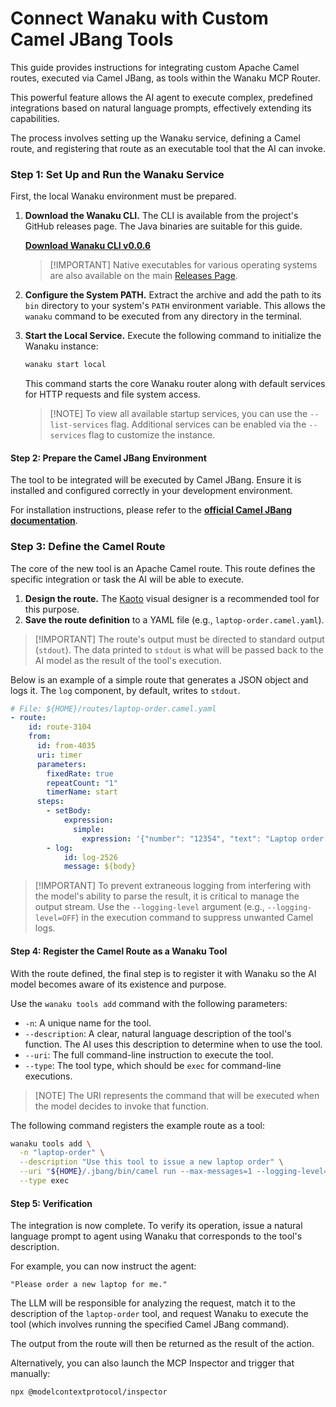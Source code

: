 # Connect Wanaku with Custom Camel JBang Tools

This guide provides instructions for integrating custom Apache Camel routes, executed via Camel JBang, as tools within the 
Wanaku MCP Router. 

This powerful feature allows the AI agent to execute complex, predefined integrations based on natural language prompts, 
effectively extending its capabilities.

The process involves setting up the Wanaku service, defining a Camel route, and registering that route as an executable tool that the AI can invoke.

### Step 1: Set Up and Run the Wanaku Service

First, the local Wanaku environment must be prepared.

1.  **Download the Wanaku CLI.**
    The CLI is available from the project's GitHub releases page. The Java binaries are suitable for this guide.

    **[Download Wanaku CLI v0.0.6](https://github.com/wanaku-ai/wanaku/releases/download/v0.0.6/cli-0.0.6.zip)**

    > [\!IMPORTANT]
    > Native executables for various operating systems are also available on the main [Releases Page](https://github.com/wanaku-ai/wanaku/releases).

2.  **Configure the System PATH.**
    Extract the archive and add the path to its `bin` directory to your system's `PATH` environment variable. This allows the `wanaku` command to be executed from any directory in the terminal.

3.  **Start the Local Service.**
    Execute the following command to initialize the Wanaku instance:

    ```bash
    wanaku start local
    ```

    This command starts the core Wanaku router along with default services for HTTP requests and file system access.

    > [\!NOTE]
    > To view all available startup services, you can use the `--list-services` flag. Additional services can be enabled via the `--services` flag to customize the instance.

#### Step 2: Prepare the Camel JBang Environment

The tool to be integrated will be executed by Camel JBang. Ensure it is installed and configured correctly in your development environment.

For installation instructions, please refer to the **[official Camel JBang documentation](https://camel.apache.org/manual/camel-jbang.html)**.

### Step 3: Define the Camel Route

The core of the new tool is an Apache Camel route. This route defines the specific integration or task the AI will be able to execute.

1.  **Design the route.** The [Kaoto](https://kaoto.io/) visual designer is a recommended tool for this purpose.
2.  **Save the route definition** to a YAML file (e.g., `laptop-order.camel.yaml`).

> [\!IMPORTANT]
> The route's output must be directed to standard output (`stdout`). The data printed to `stdout` is what will be passed back to the AI model as the result of the tool's execution.

Below is an example of a simple route that generates a JSON object and logs it. The `log` component, by default, writes to `stdout`.

```yaml
# File: ${HOME}/routes/laptop-order.camel.yaml
- route:
    id: route-3104
    from:
      id: from-4035
      uri: timer
      parameters:
        fixedRate: true
        repeatCount: "1"
        timerName: start
      steps:
        - setBody:
            expression:
              simple:
                expression: '{"number": "12354", "text": "Laptop order 12354 created successfully"}'
        - log:
            id: log-2526
            message: ${body}
```

> [\!IMPORTANT]
> To prevent extraneous logging from interfering with the model's ability to parse the result, it is critical to manage the 
> output stream. Use the `--logging-level` argument (e.g., `--logging-level=OFF`) in the execution command to suppress unwanted Camel logs.



#### Step 4: Register the Camel Route as a Wanaku Tool

With the route defined, the final step is to register it with Wanaku so the AI model becomes aware of its existence and purpose.

Use the `wanaku tools add` command with the following parameters:

* `-n`: A unique name for the tool.
* `--description`: A clear, natural language description of the tool's function. The AI uses this description to determine when to use the tool.
* `--uri`: The full command-line instruction to execute the tool.
* `--type`: The tool type, which should be `exec` for command-line executions.

> [NOTE]
> The URI represents the command that will be executed when the model decides to invoke that function.

The following command registers the example route as a tool:

```bash
wanaku tools add \
  -n "laptop-order" \
  --description "Use this tool to issue a new laptop order" \
  --uri "${HOME}/.jbang/bin/camel run --max-messages=1 --logging-level=OFF ${HOME}/routes/laptop-order.camel.yaml" \
  --type exec
```

#### Step 5: Verification

The integration is now complete. To verify its operation, issue a natural language prompt to agent using Wanaku that corresponds to the tool's description.

For example, you can now instruct the agent:

`"Please order a new laptop for me."`

The LLM will be responsible for analyzing the request, match it to the description of the `laptop-order` tool, and request 
Wanaku to execute the tool (which involves running the specified Camel JBang command). 

The output from the route will then be returned as the result of the action.

Alternatively, you can also launch the MCP Inspector and trigger that manually: 

```shell
npx @modelcontextprotocol/inspector
```